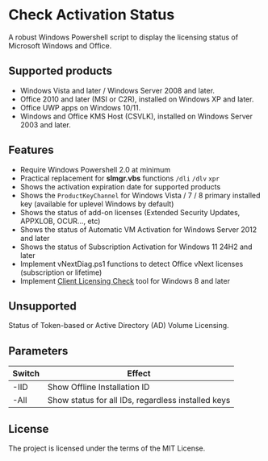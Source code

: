 Check Activation Status
=======================

A robust Windows Powershell script to display the licensing status of Microsoft Windows and Office.

Supported products
------------------

- Windows Vista and later / Windows Server 2008 and later.
- Office 2010 and later (MSI or C2R), installed on Windows XP and later.
- Office UWP apps on Windows 10/11.
- Windows and Office KMS Host (CSVLK), installed on Windows Server 2003 and later.

Features
--------

- Require Windows Powershell 2.0 at minimum
- Practical replacement for **slmgr.vbs** functions `/dli` `/dlv` `xpr`
- Shows the activation expiration date for supported products
- Shows the `ProductKeyChannel` for Windows Vista / 7 / 8 primary installed key (available for uplevel Windows by default)
- Shows the status of add-on licenses (Extended Security Updates, APPXLOB, OCUR..., etc)
- Shows the status of Automatic VM Activation for Windows Server 2012 and later
- Shows the status of Subscription Activation for Windows 11 24H2 and later
- Implement vNextDiag.ps1 functions to detect Office vNext licenses (subscription or lifetime)
- Implement <a href="https://github.com/asdcorp/clic" target="_blank">Client Licensing Check</a> tool for Windows 8 and later

Unsupported
-----------

Status of Token-based or Active Directory (AD) Volume Licensing.

Parameters
----------

|Switch|Effect|
|------|------|
| -IID | Show Offline Installation ID |
| -All | Show status for all IDs, regardless installed keys |

License
-------
The project is licensed under the terms of the MIT License.
